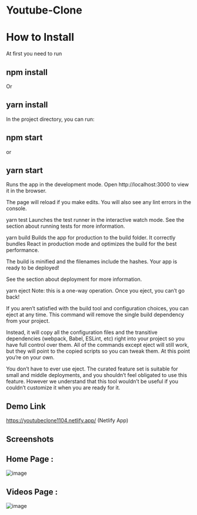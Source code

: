# Youtube-Clone
# How to Install
At first you need to run

## npm install
Or

## yarn install
In the project directory, you can run:
## npm start
or 

## yarn start
Runs the app in the development mode.
Open http://localhost:3000 to view it in the browser.

The page will reload if you make edits.
You will also see any lint errors in the console.

yarn test
Launches the test runner in the interactive watch mode.
See the section about running tests for more information.

yarn build
Builds the app for production to the build folder.
It correctly bundles React in production mode and optimizes the build for the best performance.

The build is minified and the filenames include the hashes.
Your app is ready to be deployed!

See the section about deployment for more information.

yarn eject
Note: this is a one-way operation. Once you eject, you can’t go back!

If you aren’t satisfied with the build tool and configuration choices, you can eject at any time. This command will remove the single build dependency from your project.

Instead, it will copy all the configuration files and the transitive dependencies (webpack, Babel, ESLint, etc) right into your project so you have full control over them. All of the commands except eject will still work, but they will point to the copied scripts so you can tweak them. At this point you’re on your own.

You don’t have to ever use eject. The curated feature set is suitable for small and middle deployments, and you shouldn’t feel obligated to use this feature. However we understand that this tool wouldn’t be useful if you couldn’t customize it when you are ready for it.

## Demo Link
https://youtubeclone1104.netlify.app/ (Netlify App)

## Screenshots

 ## Home Page :
 
 ![image](https://github.com/saivignesh11042002/Youtube-Clone/assets/89264741/6d1c0534-01fd-4e15-8a5a-966ed2d4446a)
 
 ## Videos Page : 
 
 ![image](https://github.com/saivignesh11042002/Youtube-Clone/assets/89264741/96d5e2bb-e99c-4de7-be25-3c830fcd983e)


